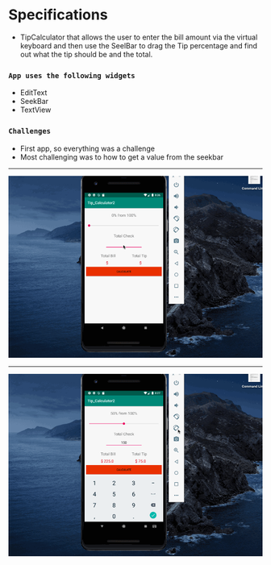 # Specifications
<ul>
  <li>TipCalculator that allows the user to enter the bill amount via the virtual keyboard and then use the SeelBar to drag the Tip percentage and find out what the tip should be and the total.</li>
 </ul>
 
### `App uses the following widgets`
<ul>
  <li>EditText</li>
  <li>SeekBar</li>
  <li>TextView</li>
 </ul>
 
 ### `Challenges`
 <ul>
  <li>First app, so everything was a challenge</li>
  <li>Most challenging was to how to get a value from the seekbar</li>
 </ul>
 
 ---
 
 ![](calc1.gif)
 
 ---
 
 ![](calc2.gif)
